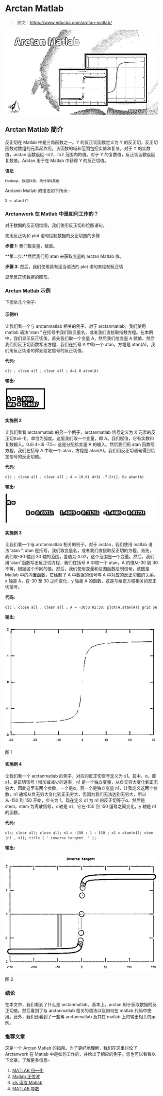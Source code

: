 # Arctan Matlab

> 原文：<https://www.educba.com/arctan-matlab/>

![Arctan Matlab](img/84ff24f271a7142e8f1dfadeaed95560.png)



## Arctan Matlab 简介

反正切在 Matlab 中是三角函数之一。Y 的反正切函数定义为 Y 的反正切。反正切函数对数组的元素起作用。该函数的域和范围包括实值和复值。对于 Y 的实数值，arctan 函数返回-π/2，π/2 范围内的值。对于 Y 的复数值，反正切函数返回复数值。Arctan 用于在 Matlab 中获得 Y 的反正切值。

**语法**

<small>Hadoop、数据科学、统计学&其他</small>

Arctanin Matlab 的语法如下所示:-

`X = atan(Y)`

### Arctanwork 在 Matlab 中是如何工作的？

对于数据的反正切绘图，我们使用反正切和绘图语句。

使用反正切和 plot 语句绘制数据的反正切图的步骤

**步骤 1:** 我们取变量，赋值。

**第二步:**然后我们用 atan 来获取变量的 arctan Matlab 值。

**步骤 3:** 然后，我们使用具有适当语法的 plot 语句来绘制反正切

显示反正切数据的图形。

### Arctan Matlab 示例

下面举几个例子:

#### 示例#1

让我们看一个与 arctanmatlab 相关的例子，对于 arctanmatlab，我们使用 matlab 语法“atan ”,在括号中我们取变量名，或者我们直接取指数方程。在本例中，我们显示反正切值。首先我们取一个变量 A，然后我们给变量 A 赋值，然后我们用反正切函数写出方程，我们在括号 A 中取一个 atan，方程是 atan(A)。我们用反正切语句得到给定信号的反正切值。

**代码:**

`clc ;
close all ;
clear all ;
A=1.8
atan(A)`

**输出:**

![Arctan Matlab output 1](img/46fceff7f44632e9f2ff210e64ac8a33.png)



#### 实施例 2

让我们看看 arctanmatlab 的另一个例子，arctanmatlab 信号定义为 X 元素的反正切(tan-1)，单位为弧度。这里我们取一个变量，即 A。我们赋值，它有实数和复数输入。0.6i 4+3i -7.5+i 这是分配给变量 A 的输入。然后我们用 atan 函数写方程，我们在括号 A 中取一个 atan，方程是 atan(A)。我们用反正切语句得到给定信号的反正切值。

**代码:**

`clc ;
close all ;
clear all ;
A = [0.6i 4+3i -7.5+i];
B= atan(A)`

**输出:**

![Arctan Matlab output 2](img/79860bc58917a02d84f652607f69f630.png)



#### 实施例 3

让我们看一个与 arctanmatlab 相关的例子，对于 arctan，我们使用 matlab 语法“atan ”, atan 是括号，我们取变量名，或者我们直接取反正切的方程。首先，我们取-30 轴到 30 轴的范围，差值为 0.02，这个范围是一个变量。然后，我们用“atan”函数写出反正切方程，我们在括号 A 中取一个 atan，A 的值从-30 到 30 不等，根据这个不同的值。然后，我们使用变量和绘图函数绘制信号，该图是 Matlab 中的内置函数，它绘制了 A 中数据的信号与 A 中对应的反正切值的关系，x 轴是 A，在-30 至 30 之间变化，y 轴是 A 的函数，这是与给定方程相关的反正切信号。

**代码:**

`clc ;
close all ;
clear all ;
A = -30:0.02:30;
plot(A,atan(A))
grid on`

**输出:**

![Arctan Matlab output 3](img/e7217425daa62167a33c93a35c034787.png)



图 1

#### 实施例 4

让我们看一个 arctanmatlab 的例子，对应的反正切信号定义为 x1。其中，α，即 x1，是正切信号 l 增加或减少的速率，n1 是一个独立变量，从负无穷大变化到正无穷大，因此这里有两个参数，一个是α，另一个是独立变量 n1，让我定义这两个参数，n1 通常从负无穷大变化到正无穷大，但因为我们无法达到无穷大，所以从-150 到 150 开始，步长为 1。现在定义 x1 为 n1 的反正切等于α，然后是 stem，stem 为离散信号，x 轴是 n1，它在-150 到 150 逗号之间变化，y 轴是 n1 的函数。

**代码:**

`clc;
clear all;
close all;
n1 = -150 : 1 : 150 ;
x1 = atan(n1);
stem (n1 , x1);
title ( ' inverse tangent  ' );`

**输出:**

![output 4](img/ef605a80f9f00b28698c0d3121ac1ef7.png)



图 2

### 结论

在本文中，我们看到了什么是 arctanmatlab。基本上，arctan 用于获取数据的反正切值。然后看到了与 arctanmatlab 相关的语法以及如何在 matlab 代码中使用。此外，我们还看到了一些与 arctanmatlab 及其在 matlab 上的输出相关的示例。

### 推荐文章

这是一个 Arctan Matlab 的指南。为了更好地理解，我们在这里讨论了 Arctanwork 在 Matlab 中是如何工作的，并给出了相应的例子。您也可以看看以下文章，了解更多信息–

1.  [MATLAB 归一化](https://www.educba.com/matlab-normalize/)
2.  [Matlab 正弦波](https://www.educba.com/matlab-sine-wave/)
3.  [xls 读取 Matlab](https://www.educba.com/xlsread-matlab/)
4.  [MATLAB 导数](https://www.educba.com/matlab-derivative/)





